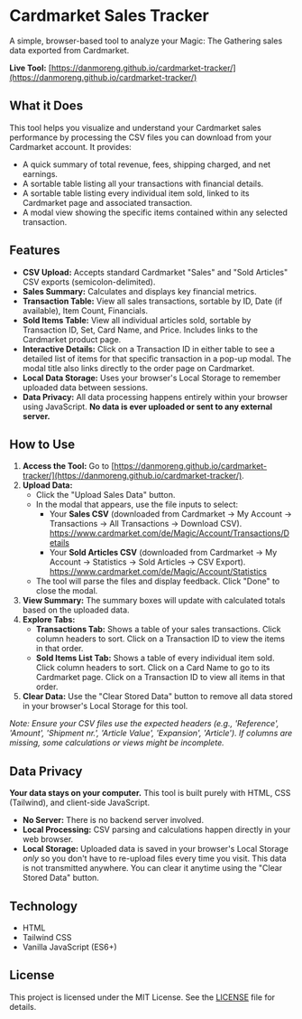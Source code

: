 # Cardmarket Sales Tracker

A simple, browser-based tool to analyze your Magic: The Gathering sales data exported from Cardmarket.

**Live Tool:** [https://danmoreng.github.io/cardmarket-tracker/](https://danmoreng.github.io/cardmarket-tracker/)

## What it Does

This tool helps you visualize and understand your Cardmarket sales performance by processing the CSV files you can download from your Cardmarket account. It provides:

* A quick summary of total revenue, fees, shipping charged, and net earnings.
* A sortable table listing all your transactions with financial details.
* A sortable table listing every individual item sold, linked to its Cardmarket page and associated transaction.
* A modal view showing the specific items contained within any selected transaction.

## Features

* **CSV Upload:** Accepts standard Cardmarket "Sales" and "Sold Articles" CSV exports (semicolon-delimited).
* **Sales Summary:** Calculates and displays key financial metrics.
* **Transaction Table:** View all sales transactions, sortable by ID, Date (if available), Item Count, Financials.
* **Sold Items Table:** View all individual articles sold, sortable by Transaction ID, Set, Card Name, and Price. Includes links to the Cardmarket product page.
* **Interactive Details:** Click on a Transaction ID in either table to see a detailed list of items for that specific transaction in a pop-up modal. The modal title also links directly to the order page on Cardmarket.
* **Local Data Storage:** Uses your browser's Local Storage to remember uploaded data between sessions.
* **Data Privacy:** All data processing happens entirely within your browser using JavaScript. **No data is ever uploaded or sent to any external server.**

## How to Use

1.  **Access the Tool:** Go to [https://danmoreng.github.io/cardmarket-tracker/](https://danmoreng.github.io/cardmarket-tracker/).
2.  **Upload Data:**
    * Click the "Upload Sales Data" button.
    * In the modal that appears, use the file inputs to select:
        * Your **Sales CSV** (downloaded from Cardmarket → My Account → Transactions → All Transactions → Download CSV). https://www.cardmarket.com/de/Magic/Account/Transactions/Details
        * Your **Sold Articles CSV** (downloaded from Cardmarket → My Account → Statistics → Sold Articles -> CSV Export). https://www.cardmarket.com/de/Magic/Account/Statistics
    * The tool will parse the files and display feedback. Click "Done" to close the modal.
3.  **View Summary:** The summary boxes will update with calculated totals based on the uploaded data.
4.  **Explore Tabs:**
    * **Transactions Tab:** Shows a table of your sales transactions. Click column headers to sort. Click on a Transaction ID to view the items in that order.
    * **Sold Items List Tab:** Shows a table of every individual item sold. Click column headers to sort. Click on a Card Name to go to its Cardmarket page. Click on a Transaction ID to view all items in that order.
5.  **Clear Data:** Use the "Clear Stored Data" button to remove all data stored in your browser's Local Storage for this tool.

*Note: Ensure your CSV files use the expected headers (e.g., 'Reference', 'Amount', 'Shipment nr.', 'Article Value', 'Expansion', 'Article'). If columns are missing, some calculations or views might be incomplete.*

## Data Privacy

**Your data stays on your computer.** This tool is built purely with HTML, CSS (Tailwind), and client-side JavaScript.

* **No Server:** There is no backend server involved.
* **Local Processing:** CSV parsing and calculations happen directly in your web browser.
* **Local Storage:** Uploaded data is saved in your browser's Local Storage *only* so you don't have to re-upload files every time you visit. This data is not transmitted anywhere. You can clear it anytime using the "Clear Stored Data" button.

## Technology

* HTML
* Tailwind CSS
* Vanilla JavaScript (ES6+)

## License

This project is licensed under the MIT License. See the [LICENSE](./LICENSE) file for details.